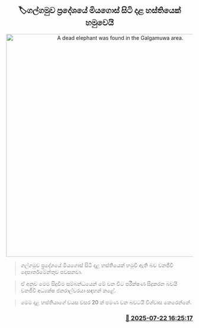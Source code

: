 <p align='center'><b><h2 align='center' title='A dead elephant was found in the Galgamuwa area.'>🏷ගල්ගමුව ප්‍ර‍දේශයේ මියගොස් සිටි ද​ළ හස්තියෙක් හමුවෙයි</h2></b></p>
<p align='center'><img src='https://helakuru.sgp1.cdn.digitaloceanspaces.com/esana/images/lib/elephant-uio.jpg' width='600' alt='A dead elephant was found in the Galgamuwa area.'></p>

> ගල්ගමුව ප්‍ර‍දේශයේ මියගොස් සිටි දළ හස්තියෙක් හමුවී ඇති බව වනජීවී දෙපාර්තමේන්තුව පවසනවා.

> ඒ අනුව මෙම සිදුවීම සම්බන්ධයෙන් මේ වන විට පරීක්ෂණ සිදුකරන බවයි වනජීවී අධ්‍යක්ෂ ජනරාල්වරයා සඳහන් කළේ.

> මෙම දළ හස්තියාගේ වය​ස වසර 20 ක් පමණ ව​න බවටයි විශ්වාස කෙරෙන්නේ.



<h3 align='right'><a href='https://www.helakuru.lk/esana/p/112080/'>📅 2025-07-22 16:25:17</a></h3>
